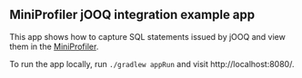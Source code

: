MiniProfiler jOOQ integration example app
-----------------------------------------

This app shows how to capture SQL statements issued by jOOQ and view them in the [MiniProfiler](https://github.com/tomdcc/miniprofiler-jvm).

To run the app locally, run `./gradlew appRun` and visit http://localhost:8080/.

